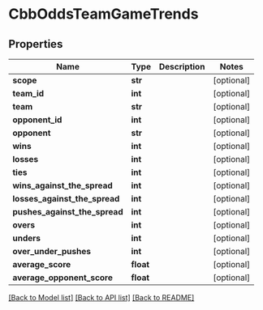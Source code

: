 # CbbOddsTeamGameTrends

## Properties
Name | Type | Description | Notes
------------ | ------------- | ------------- | -------------
**scope** | **str** |  | [optional] 
**team_id** | **int** |  | [optional] 
**team** | **str** |  | [optional] 
**opponent_id** | **int** |  | [optional] 
**opponent** | **str** |  | [optional] 
**wins** | **int** |  | [optional] 
**losses** | **int** |  | [optional] 
**ties** | **int** |  | [optional] 
**wins_against_the_spread** | **int** |  | [optional] 
**losses_against_the_spread** | **int** |  | [optional] 
**pushes_against_the_spread** | **int** |  | [optional] 
**overs** | **int** |  | [optional] 
**unders** | **int** |  | [optional] 
**over_under_pushes** | **int** |  | [optional] 
**average_score** | **float** |  | [optional] 
**average_opponent_score** | **float** |  | [optional] 

[[Back to Model list]](../README.md#documentation-for-models) [[Back to API list]](../README.md#documentation-for-api-endpoints) [[Back to README]](../README.md)

